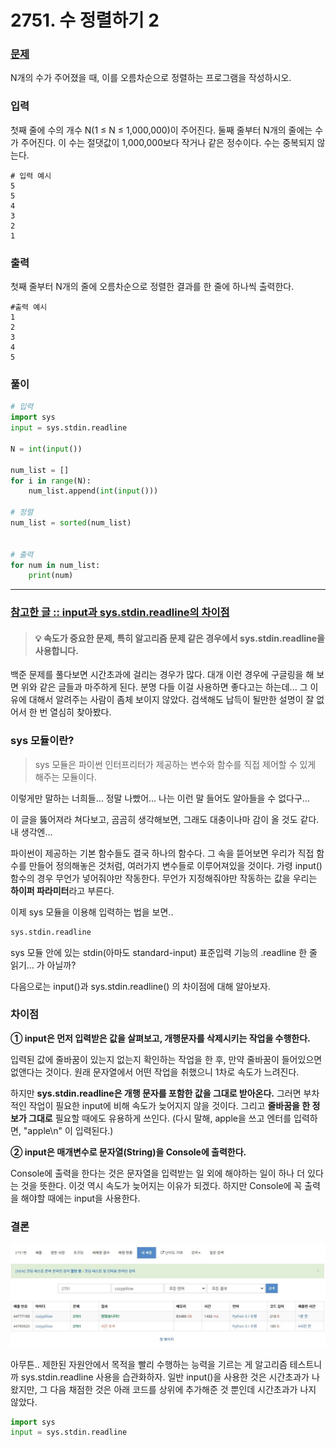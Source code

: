 # 2751. 수 정렬하기 2
### [문제](https://www.acmicpc.net/problem/2914)

N개의 수가 주어졌을 때, 이를 오름차순으로 정렬하는 프로그램을 작성하시오.

### 입력
첫째 줄에 수의 개수 N(1 ≤ N ≤ 1,000,000)이 주어진다. 둘째 줄부터 N개의 줄에는 수가 주어진다. 이 수는 절댓값이 1,000,000보다 작거나 같은 정수이다. 수는 중복되지 않는다.

```
# 입력 예시
5
5
4
3
2
1
```



### 출력
첫째 줄부터 N개의 줄에 오름차순으로 정렬한 결과를 한 줄에 하나씩 출력한다.

```
#출력 예시
1
2
3
4
5
```



### 풀이

```python
# 입력
import sys
input = sys.stdin.readline

N = int(input())

num_list = []
for i in range(N):
    num_list.append(int(input()))

# 정렬
num_list = sorted(num_list)


# 출력
for num in num_list:
    print(num)

```



---

### [**참고한 글 :: input과 sys.stdin.readline의 차이점**](https://xsop.tistory.com/40)



> #### 💡 속도가 중요한 문제, 특히 알고리즘 문제 같은 경우에서 sys.stdin.readline을 사용합니다.

백준 문제를 풀다보면 시간초과에 걸리는 경우가 많다. 대개 이런 경우에 구글링을 해 보면 위와 같은 글들과 마주하게 된다. 분명 다들 이걸 사용하면 좋다고는 하는데... 그 이유에 대해서 알려주는 사람이 좀체 보이지 않았다. 검색해도 납득이 될만한 설명이 잘 없어서 한 번 열심히 찾아봤다.



### sys 모듈이란?

> sys 모듈은 파이썬 인터프리터가 제공하는 변수와 함수를 직접 제어할 수 있게 해주는 모듈이다. 

이렇게만 말하는 너희들... 정말 나빴어... 나는 이런 말 들어도 알아들을 수 없다구...

이 글을 뚫어져라 쳐다보고, 곰곰히 생각해보면, 그래도 대충이나마 감이 올 것도 같다. 내 생각엔... 

파이썬이 제공하는 기본 함수들도 결국 하나의 함수다. 그 속을 뜯어보면 우리가 직접 함수를 만들어 정의해놓은 것처럼, 여러가지 변수들로 이루어져있을 것이다. 가령 input()함수의 경우 무언가 넣어줘야만 작동한다. 무언가 지정해줘야만 작동하는 값을 우리는 **하이퍼 파라미터**라고 부른다. 

이제 sys 모듈을 이용해 입력하는 법을 보면..

```python
sys.stdin.readline
```

sys 모듈 안에 있는 stdin(아마도 standard-input) 표준입력 기능의 .readline 한 줄 읽기... 가 아닐까?



다음으로는 input()과 sys.stdin.readline() 의 차이점에 대해 알아보자.





### 차이점

**① input은 먼저 입력받은 값을 살펴보고, 개행문자를 삭제시키는 작업을 수행한다.**

입력된 값에 줄바꿈이 있는지 없는지 확인하는 작업을 한 후, 만약 줄바꿈이 들어있으면 없앤다는 것이다. 원래 문자열에서 어떤 작업을 취했으니 1차로 속도가 느려진다.

하지만 **sys.stdin.readline은 개행 문자를 포함한 값을 그대로 받아온다.** 그러면 부차적인 작업이 필요한 input에 비해 속도가 늦어지지 않을 것이다. 그리고 **줄바꿈을 한 정보가 그대로** 필요할 때에도 유용하게 쓰인다. (다시 말해, apple을 쓰고 엔터를 입력하면, "apple\n" 이 입력된다.)



**② input은 매개변수로 문자열(String)을 Console에 출력한다.**

Console에 출력을 한다는 것은 문자열을 입력받는 일 외에 해야하는 일이 하나 더 있다는 것을 뜻한다. 이것 역시 속도가 늦어지는 이유가 되겠다. 하지만 Console에 꼭 출력을 해야할 때에는 input을 사용한다.



### 결론

![백준 채점](img.jpg)

아무튼.. 제한된 자원안에서 목적을 빨리 수행하는 능력을 기르는 게 알고리즘 테스트니까 sys.stdin.readline 사용을 습관화하자. 일반 input()을 사용한 것은 시간초과가 나왔지만, 그 다음 채점한 것은 아래 코드를 상위에 추가해준 것 뿐인데 시간초과가 나지 않았다.

 ```python
import sys
input = sys.stdin.readline
 ```


